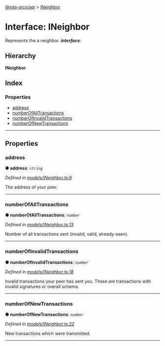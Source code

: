 [@iota-pico/api](../README.md) > [INeighbor](../interfaces/ineighbor.md)

# Interface: INeighbor

Represents the a neighbor.
*__interface__*: 

## Hierarchy

**INeighbor**

## Index

### Properties

* [address](ineighbor.md#address)
* [numberOfAllTransactions](ineighbor.md#numberofalltransactions)
* [numberOfInvalidTransactions](ineighbor.md#numberofinvalidtransactions)
* [numberOfNewTransactions](ineighbor.md#numberofnewtransactions)

---

## Properties

<a id="address"></a>

###  address

**●  address**:  *`string`* 

*Defined in [models/INeighbor.ts:9](https://github.com/iotaeco/iota-pico-api/blob/6fd129f/src/models/INeighbor.ts#L9)*

The address of your peer.

___

<a id="numberofalltransactions"></a>

###  numberOfAllTransactions

**●  numberOfAllTransactions**:  *`number`* 

*Defined in [models/INeighbor.ts:13](https://github.com/iotaeco/iota-pico-api/blob/6fd129f/src/models/INeighbor.ts#L13)*

Number of all transactions sent (invalid, valid, already-seen).

___

<a id="numberofinvalidtransactions"></a>

###  numberOfInvalidTransactions

**●  numberOfInvalidTransactions**:  *`number`* 

*Defined in [models/INeighbor.ts:18](https://github.com/iotaeco/iota-pico-api/blob/6fd129f/src/models/INeighbor.ts#L18)*

Invalid transactions your peer has sent you. These are transactions with invalid signatures or overall schema.

___

<a id="numberofnewtransactions"></a>

###  numberOfNewTransactions

**●  numberOfNewTransactions**:  *`number`* 

*Defined in [models/INeighbor.ts:22](https://github.com/iotaeco/iota-pico-api/blob/6fd129f/src/models/INeighbor.ts#L22)*

New transactions which were transmitted.

___

